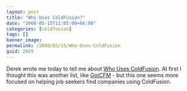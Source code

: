 ```yaml
---
layout: post
title: "Who Uses ColdFusion?"
date: "2008-05-15T11:05:00+06:00"
categories: [coldfusion]
tags: []
banner_image: 
permalink: /2008/05/15/Who-Uses-ColdFusion
guid: 2829
---
```


Derek wrote me today to tell me about <a href="http://www.whousescoldfusion.com/">Who Uses ColdFusion</a>. At first I thought this was another list, like <a href="http://www.gotcfm.com">GotCFM</a> - but this one seems more focused on helping job seekers find companies using ColdFusion.